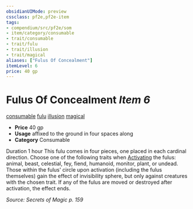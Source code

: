 ```yaml
---
obsidianUIMode: preview
cssclass: pf2e,pf2e-item
tags:
- compendium/src/pf2e/som
- item/category/consumable
- trait/consumable
- trait/fulu
- trait/illusion
- trait/magical
aliases: ["Fulus Of Concealment"]
itemLevel: 6
price: 40 gp
---
```

# Fulus Of Concealment *Item 6*  
[consumable](../../../rules/traits/consumable.md)  [fulu](../../../rules/traits/fulu-som.md)  [illusion](../../../rules/traits/illusion.md)  [magical](../../../rules/traits/magical.md)  

- **Price** 40 gp
- **Usage** affixed to the ground in four spaces along
- **Category** Consumable

Duration 1 hour This fulu comes in four pieces, one placed in each cardinal direction. Choose one of the following traits when [Activating](../../../rules/actions/activate-an-item.md) the fulus: animal, beast, celestial, fey, fiend, humanoid, monitor, plant, or undead. Those within the fulus' circle upon activation (including the fulus themselves) gain the effect of invisibility sphere, but only against creatures with the chosen trait. If any of the fulus are moved or destroyed after activation, the effect ends.

*Source: Secrets of Magic p. 159*